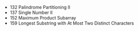 * 132   Palindrome Partitioning II
* 137   Single Number II
* 152   Maximum Product Subarray
* 159   Longest Substring with At Most Two Distinct Characters